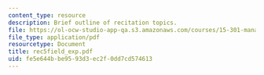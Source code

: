 ```yaml
---
content_type: resource
description: Brief outline of recitation topics.
file: https://ol-ocw-studio-app-qa.s3.amazonaws.com/courses/15-301-managerial-psychology-laboratory-fall-2004/fe5e644bbe9593d3ec2f0dd7cd574613_rec5field_exp.pdf
file_type: application/pdf
resourcetype: Document
title: rec5field_exp.pdf
uid: fe5e644b-be95-93d3-ec2f-0dd7cd574613
---
```


